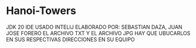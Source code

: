 # Hanoi-Towers
JDK 20 
IDE USADO INTELIJ
ELABORADO POR: SEBASTIAN DAZA, JUAN JOSE FORERO
EL ARCHIVO TXT Y EL ARCHIVO JPG HAY QUE UBUCARLOS EN SUS RESPECTIVAS DIRECCIONES EN SU EQUIPO
